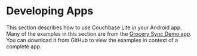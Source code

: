 # Developing Apps

This section describes how to use Couchbase Lite in your Android app. Many of the examples in this section are from the [Grocery Sync Demo app](https://github.com/couchbaselabs/GrocerySync-Android). You can download it from GitHub to view the examples in context of a complete app.




